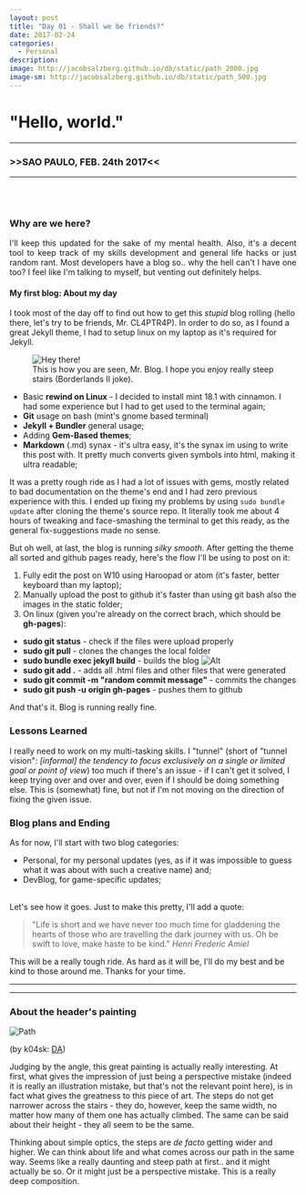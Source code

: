```yaml
---
layout: post
title: "Day 01 - Shall we be friends?"
date: 2017-02-24
categories:
  - Personal
description:
image: http://jacobsalzberg.github.io/db/static/path_2000.jpg
image-sm: http://jacobsalzberg.github.io/db/static/path_500.jpg
---
```



# "Hello, world."
---
###  >>SAO PAULO, FEB. 24th 2017<<
---
<br><br>

### Why are we here?
<div align="justify">
I'll keep this updated for the sake of my mental health. Also, it's a decent tool to keep track of my skills development and general life hacks or just random rant. Most developers have a blog so.. why the hell can't I have one too? I feel like I'm talking to myself, but venting out definitely helps.</div> 


#### My first blog: About my day
I took most of the day off to find out how to get this *stupid* blog rolling (hello there, let's try to be friends, Mr. CL4PTR4P). In order to do so, as I found a great Jekyll theme, I had to setup linux on my laptop as it's required for Jekyll.


<figure>
  <img src="https://m.popkey.co/530e0a/XRjLe.gif" alt="Hey there!"/>
  <figcaption>This is how you are seen, Mr. Blog. I hope you enjoy really steep stairs (Borderlands II joke).</figcaption>
</figure>


* Basic **rewind on Linux** - I decided to install mint 18.1 with cinnamon. I had some experience but I had to get used to the terminal again;
* **Git** usage on bash (mint's gnome based terminal)
* **Jekyll + Bundler** general usage;
* Adding **Gem-Based themes**;
* **Markdown** (.md) synax - it's ultra easy, it's the synax im using to write this post with. It pretty much converts given symbols into html, making it ultra readable;

It was a pretty rough ride as I had a lot of issues with gems, mostly related to bad documentation on the theme's end and I had zero previous experience with this. I ended up fixing my problems by using `sudo bundle update` after cloning the theme's source repo. It literally took me about 4 hours of tweaking and face-smashing the terminal to get this ready, as the general fix-suggestions made no sense.

But oh well, at last, the blog is running _silky smooth_. After getting the theme all sorted and github pages ready, here's the flow I'll be using to post on it:

1. Fully edit the post on W10 using Haroopad or atom (it's faster, better keyboard than my laptop);
2. Manually upload the post to github it's faster than using git bash also the images in the static folder;
3. On linux (given you're already on the correct brach, which should be **gh-pages**):
  * **sudo git status** - check if the files were upload properly
  * **sudo git pull**   - clones the changes the local folder
  * **sudo bundle exec jekyll build**  - builds the blog ![Alt](http://jacobsalzberg.github.io/db/static/bexec.png "Hello, terminal!")
  * **sudo git add .** - adds all .html files and other files that were generated
  * **sudo git commit -m "random commit message"** - commits the changes
  * **sudo git push -u origin gh-pages** - pushes them to github

And that's it. Blog is running really fine.<br>

### Lessons Learned
I really need to work on my multi-tasking skills. I "tunnel" (short of "tunnel vision": *[informal] the tendency to focus exclusively on a single or limited goal or point of view*) too much if there's an issue - if I can't get it solved, I keep trying over and over and over, even if I should be doing something else. This is (somewhat) fine, but not if I'm not moving on the direction of fixing the given issue.

### Blog plans and Ending
As for now, I'll start with two blog categories:
* Personal, for my personal updates (yes, as if it was impossible to guess what it was about with such a creative name) and;
* DevBlog, for game-specific updates;

<br>
Let's see how it goes. Just to make this pretty, I'll add a quote:

<blockquote>"Life is short and we have never too much time for gladdening the hearts of those who are travelling the dark journey with us. Oh be swift to love, make haste to be kind."  
<cite>Henri Frederic Amiel</cite></blockquote>

This will be a really tough ride. As hard as it will be, I'll do my best and be kind to those around me. Thanks for your time.

***
***
### About the header's painting 


![Path](http://jacobsalzberg.github.io/db/static/path_2000.jpg)

(by k04sk: [DA](http://k04sk.deviantart.com/art/Path-333698884))

Judging by the angle, this great painting is actually really interesting. At first, what gives the impression of just being a perspective mistake (indeed it is really an illustration mistake, but that's not the relevant point here), is in fact what gives the greatness to this piece of art. The steps do not get narrower across the stairs - they do, however, keep the same width, no matter how many of them one has actually climbed. The same can be said about their height - they all seem to be the same.

Thinking about simple optics, the steps are *de facto* getting wider and higher. We can think about life and what comes across our path in the same way. Seems like a really daunting and steep path at first.. and it might actually be so. Or it might just be a perspective mistake. This is a really deep composition.


